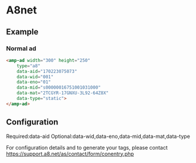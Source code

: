 <!---
Copyright 2017 The AMP HTML Authors. All Rights Reserved.

Licensed under the Apache License, Version 2.0 (the "License");
you may not use this file except in compliance with the License.
You may obtain a copy of the License at

      http://www.apache.org/licenses/LICENSE-2.0

Unless required by applicable law or agreed to in writing, software
distributed under the License is distributed on an "AS-IS" BASIS,
WITHOUT WARRANTIES OR CONDITIONS OF ANY KIND, either express or implied.
See the License for the specific language governing permissions and
limitations under the License.
-->
# A8net

## Example

### Normal ad

```html
<amp-ad width="300" height="250"
	type="a8"
	data-aid="170223075073"
	data-wid="001"
	data-eno="01"
	data-mid="s00000016751001031000"
	data-mat="2TCGYR-17GNXU-3L92-64Z8X"
	data-type="static">
</amp-ad>
```

## Configuration

Required:data-aid
Optional:data-wid,data-eno,data-mid,data-mat,data-type

For configuration details and to generate your tags, please contact https://support.a8.net/as/contact/form/conentry.php

